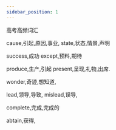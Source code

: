 ```yaml
---
sidebar_position: 1
---
```




高考高频词汇

cause,引起,原因,事业,
state,状态,情景,声明



success,成功
except,预料,期待

produce,生产,引起
present,呈现,礼物,出席.

wonder,奇迹,想知道,


lead,领导,导致,
mislead,误导,



complete,完成,完成的

abtain,获得,



